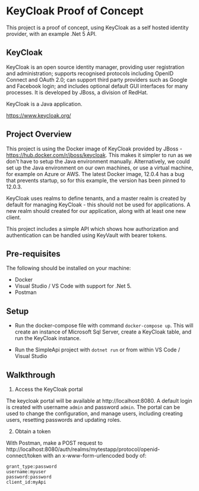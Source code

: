 # KeyCloak Proof of Concept

This project is a proof of concept, using KeyCloak as a self hosted identity provider, with an example .Net 5 API.

## KeyCloak

KeyCloak is an open source identity manager, providing user registration and administration; supports recognised protocols including OpenID Connect and OAuth 2.0; can support third party providers such as Google and Facebook login; and includes optional default GUI interfaces for many processes. It is developed by JBoss, a division of RedHat.

KeyCloak is a Java application.

https://www.keycloak.org/

## Project Overview

This project is using the Docker image of KeyCloak provided by JBoss - https://hub.docker.com/r/jboss/keycloak. This makes it simpler to run as we don't have to setup the Java environment manually. Alternatively, we could set up the Java environment on our own machines, or use a virtual machine, for example on Azure or AWS. The latest Docker image, 12.0.4 has a bug that prevents startup, so for this example, the version has been pinned to 12.0.3.

KeyCloak uses realms to define tenants, and a master realm is created by default for managing KeyCloak - this should not be used for applications. A new realm should created for our application, along with at least one new client.

This project includes a simple API which shows how authorization and authentication can be handled using KeyVault with bearer tokens.

## Pre-requisites

The following should be installed on your machine:
- Docker
- Visual Studio / VS Code with support for .Net 5.
- Postman

## Setup

- Run the docker-compose file with command `docker-compose up`. This will create an instance of Microsoft Sql Server, create a KeyCloak table, and run the KeyCloak instance.

- Run the SimpleApi project with `dotnet run` or from within VS Code / Visual Studio

## Walkthrough

1. Access the KeyCloak portal

The keycloak portal will be available at http://localhost:8080. A default login is created with username `admin` and password `admin`. The portal can be used to change the configuration, and manage users, including creating users, resetting passwords and updating roles.

2. Obtain a token

With Postman, make a POST request to http://localhost:8080/auth/realms/mytestapp/protocol/openid-connect/token with an x-www-form-urlencoded body of:
```
grant_type:password
username:myuser
password:password
client_id:myApi
```

